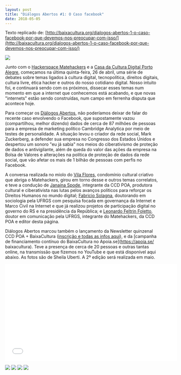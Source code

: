 ```yaml
---
layout: post
title: "Diálogos Abertos #1: O Caso facebook"
date: 2018-05-05
---
```


<div class="entry-content">

Texto replicado de: [http://baixacultura.org/dialogos-abertos-1-o-caso-facebook-por-que-devemos-nos-preocupar-com-isso/](http://baixacultura.org/dialogos-abertos-1-o-caso-facebook-por-que-devemos-nos-preocupar-com-isso/)

[![](https://blog.matehackers.org/wp-content/uploads/2018/05/30728941_2077140198982707_3743780252980084736_o-655x344.jpg)](30728941_2077140198982707_3743780252980084736_o-655x344.jpg)

Junto com o [Hackerspace Matehackers](https://matehackers.org) e a [Casa da Cultura Digital Porto Alegre](http://ccdpoa.com.br), começamos na última quinta-feira, 26 de abril,  uma série de debates sobre temas ligados à cultura digital, tecnopolítica, direitos digitais, cultura livre, ética hacker e outros do nosso cotidiano digital. Nosso intuito foi, e continuará sendo com os próximos, dissecar esses temas num momento em que a internet que conhecemos está acabando, e que novas "internets" estão sendo construídas, num campo em ferrenha disputa que acontece hoje.

Para começar os [Diálogos Abertos](https://www.facebook.com/events/2042810222645128/), não poderíamos deixar de falar do recente caso envolvendo o Facebook, que supostamente vazou (compartilhou, melhor dizendo) dados de cerca de 87 milhões de pessoas para a empresa de marketing político Cambridge Analytica por meio de testes de personalidade. A situação levou o criador da rede social, Mark Zuckerberg, a defender sua empresa no Congresso dos Estados Unidos e despertou um sonoro "eu já sabia" nos meios do ciberativismo de proteção de dados e antivigilante, além de queda do valor das ações da empresa na Bolsa de Valores e alterações na política de proteção de dados da rede social, que vão afetar os mais de 1 bilhão de pessoas com perfis no Facebook.

A conversa realizada no miolo do [Vila Flores](http://vilaflores.net), condomínio cultural criativo que abriga o Matehackers, girou em torno desse e outros temas correlatos, e teve a condução de [Janaína Spode](http://twitter.com/JanaSpode), integrante da CCD POA, produtora cultural e ciberativista nas lutas pelos avanços políticos para reforçar os Direitos Humanos no mundo digital;  [Fabricio Solagna](http://twitter.com/fuxubr), doutorando em sociologia pela UFRGS com pesquisa focada em governança da Internet e Marco Civil na Internet e que já realizou projetos de participação digital no governo do RS e na presidência da República; e [Leonardo Feltrin Foletto](http://twitter.com/leofoletto), doutor em comunicação pela UFRGS, integrante do Matehackers, da CCD POA e editor desta página.

Diálogos Abertos marcou também o lançamento da Newsletter quinzenal CCD POA + BaixaCultura ([inscrição e todas as infos aqui](http://baixacultura.org/agora-temos-uma-newsletter-quinzenal/)), e da [campanha de financiamento contínuo do BaixaCultura no Apoia.se](https://apoia.se/ baixacultura). Teve a presença de cerca de 20 pessoas e outras tantas online, na transmissão que fizemos no YouTube e que está disponível aqui abaixo. As fotos são de Sheila Uberti. A 2º edição será realizada em maio.

<iframe src="ZcXl3KXns_w" width="560" height="315" frameborder="0" allowfullscreen="allowfullscreen" data-mce-fragment="1"></iframe>

[![](https://blog.matehackers.org/wp-content/uploads/2018/05/photo5136697916294014925-655x491.jpg)](photo5136697916294014925-655x491.jpg) [![](https://blog.matehackers.org/wp-content/uploads/2018/05/photo5136697916294014923-655x491.jpg)](photo5136697916294014923-655x491.jpg) [![](https://blog.matehackers.org/wp-content/uploads/2018/05/photo5136697916294014924-655x491.jpg)](photo5136697916294014924-655x491.jpg) [![](https://blog.matehackers.org/wp-content/uploads/2018/05/photo5136697916294014922-655x491.jpg)](photo5136697916294014922-655x491.jpg)

</div>